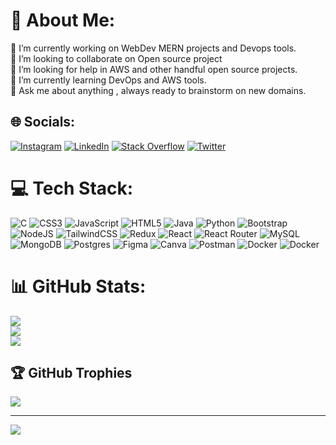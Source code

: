 # 💫 About Me:
🔭 I’m currently working on WebDev MERN projects and Devops tools.<br>👯 I’m looking to collaborate on Open source project<br>🤝 I’m looking for help in AWS and other handful open source projects.<br>🌱 I’m currently learning DevOps and AWS tools. <br>💬 Ask me about anything , always ready to brainstorm on new domains. 


## 🌐 Socials:
[![Instagram](https://img.shields.io/badge/Instagram-%23E4405F.svg?logo=Instagram&logoColor=white)](https://instagram.com/patel_murli1) [![LinkedIn](https://img.shields.io/badge/LinkedIn-%230077B5.svg?logo=linkedin&logoColor=white)](https://linkedin.com/in/murli-patel-193605224) [![Stack Overflow](https://img.shields.io/badge/-Stackoverflow-FE7A16?logo=stack-overflow&logoColor=white)](https://stackoverflow.com/users/21271164) [![Twitter](https://img.shields.io/badge/Twitter-%231DA1F2.svg?logo=Twitter&logoColor=white)](https://twitter.com/patelmurli15) 

# 💻 Tech Stack:
![C](https://img.shields.io/badge/c-%2300599C.svg?style=flat&logo=c&logoColor=white) ![CSS3](https://img.shields.io/badge/css3-%231572B6.svg?style=flat&logo=css3&logoColor=white) ![JavaScript](https://img.shields.io/badge/javascript-%23323330.svg?style=flat&logo=javascript&logoColor=%23F7DF1E) ![HTML5](https://img.shields.io/badge/html5-%23E34F26.svg?style=flat&logo=html5&logoColor=white) ![Java](https://img.shields.io/badge/java-%23ED8B00.svg?style=flat&logo=java&logoColor=white) ![Python](https://img.shields.io/badge/python-3670A0?style=flat&logo=python&logoColor=ffdd54) ![Bootstrap](https://img.shields.io/badge/bootstrap-%23563D7C.svg?style=flat&logo=bootstrap&logoColor=white) ![NodeJS](https://img.shields.io/badge/node.js-6DA55F?style=flat&logo=node.js&logoColor=white) ![TailwindCSS](https://img.shields.io/badge/tailwindcss-%2338B2AC.svg?style=flat&logo=tailwind-css&logoColor=white) ![Redux](https://img.shields.io/badge/redux-%23593d88.svg?style=flat&logo=redux&logoColor=white) ![React](https://img.shields.io/badge/react-%2320232a.svg?style=flat&logo=react&logoColor=%2361DAFB) ![React Router](https://img.shields.io/badge/React_Router-CA4245?style=flat&logo=react-router&logoColor=white) ![MySQL](https://img.shields.io/badge/mysql-%2300f.svg?style=flat&logo=mysql&logoColor=white) ![MongoDB](https://img.shields.io/badge/MongoDB-%234ea94b.svg?style=flat&logo=mongodb&logoColor=white) ![Postgres](https://img.shields.io/badge/postgres-%23316192.svg?style=flat&logo=postgresql&logoColor=white) 	![Figma](https://img.shields.io/badge/figma-%23F24E1E.svg?style=flat&logo=figma&logoColor=white) ![Canva](https://img.shields.io/badge/Canva-%2300C4CC.svg?style=flat&logo=Canva&logoColor=white) ![Postman](https://img.shields.io/badge/Postman-FF6C37?style=flat&logo=postman&logoColor=white) ![Docker](https://img.shields.io/badge/docker-%230db7ed.svg?style=flat&logo=docker&logoColor=white) ![Docker](https://img.shields.io/badge/docker-%230db7ed.svg?style=flat&logo=docker&logoColor=white)
# 📊 GitHub Stats:
![](https://github-readme-stats.vercel.app/api?username=murlipatel1&theme=dark&hide_border=false&include_all_commits=true&count_private=false)<br/>
![](https://github-readme-streak-stats.herokuapp.com/?user=murlipatel1&theme=dark&hide_border=false)<br/>
![](https://github-readme-stats.vercel.app/api/top-langs/?username=murlipatel1&theme=dark&hide_border=false&include_all_commits=true&count_private=false&layout=compact)

## 🏆 GitHub Trophies
![](https://github-profile-trophy.vercel.app/?username=murlipatel1&theme=gitdimmed&no-frame=false&no-bg=true&margin-w=4)

---
[![](https://visitcount.itsvg.in/api?id=murlipatel1&icon=0&color=1)](https://visitcount.itsvg.in)

<!-- Proudly created with GPRM ( https://gprm.itsvg.in ) -->
